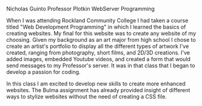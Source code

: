 Nicholas Guinto
Professor Plotkin
WebServer Programming

When I was attending Rockland Community College I had taken a course titled "Web Development Programming" in which I learned the basics of creating websites. My final for this website was to create any
website of my choosing. Given my background as an art major from high school I chose to create an artist's portfolio to display all the different types of artwork I've created, ranging from
photography, short films, and 2D/3D creations. I've added images, embedded Youtube videos, and created a form that would send messages to my Professor's server. It was in that class that I began to develop
a passion for coding.

In this class I am excited to develop new skills to create more enhanced websites. The Bulma assignment has already provided insight of different ways to stylize websites without the need of creating
a CSS file.
